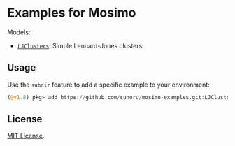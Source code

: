 # Examples for Mosimo

Models:
- [`LJClusters`](./LJClusters/): Simple Lennard-Jones clusters.

## Usage

Use the `subdir` feature to add a specific example to your environment:

```julia
(@v1.8) pkg> add https://github.com/sunoru/mosimo-examples.git:LJClusters
```

## License

[MIT License](./LICENSE).
